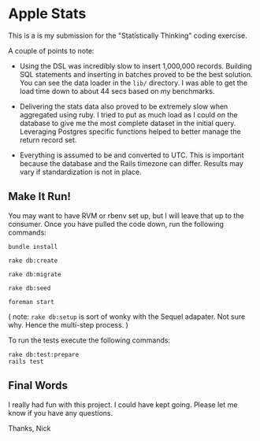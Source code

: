 # Apple Stats

This is a is my submission for the "Statistically Thinking" coding exercise.

A couple of points to note:

* Using the DSL was incredibly slow to insert 1,000,000 records. Building SQL statements and inserting in batches proved to be the best solution. You can see the data loader in the `lib/` directory. I was able to get the load time down to about 44 secs based on my benchmarks.

* Delivering the stats data also proved to be extremely slow when aggregated using ruby. I tried to put as much load as I could on the database to give me the most complete dataset in the initial query. Leveraging Postgres specific functions helped to better manage the return record set.

* Everything is assumed to be and converted to UTC. This is important because the database and the Rails timezone can differ. Results may vary if standardization is not in place.

## Make It Run!

You may want to have RVM or rbenv set up, but I will leave that up to the consumer. Once you have pulled the code down, run the following commands:

```
bundle install

rake db:create

rake db:migrate

rake db:seed

foreman start
```
( note: `rake db:setup` is sort of wonky with the Sequel adapater. Not sure why. Hence the multi-step process. )

To run the tests execute the following commands:

```
rake db:test:prepare
rails test
```

## Final Words

I really had fun with this project. I could have kept going. Please let me know if you have any questions.

Thanks,
Nick
